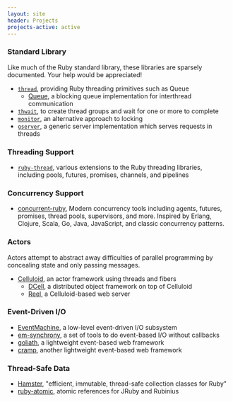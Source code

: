 ```yaml
---
layout: site
header: Projects
projects-active: active
---
```


### Standard Library

Like much of the Ruby standard library, these libraries are sparsely documented. Your help would be appreciated!

* [`thread`](http://rdoc.info/stdlib/thread), providing Ruby threading primitives such as Queue
  * [Queue](http://rdoc.info/stdlib/thread/Queue), a blocking queue implementation for interthread communication
* [`thwait`](http://rdoc.info/stdlib/thwait), to create thread groups and wait for one or more to complete
* [`monitor`](http://rdoc.info/stdlib/monitor), an alternative approach to locking
* [`gserver`](http://rdoc.info/stdlib/gserver), a generic server implementation which serves requests in threads

### Threading Support

* [`ruby-thread`](https://github.com/meh/ruby-thread), various extensions to the Ruby threading libraries, including pools, futures, promises, channels, and pipelines

### Concurrency Support
* [concurrent-ruby](https://github.com/jdantonio/concurrent-ruby), Modern concurrency tools including agents, futures, promises, thread pools, supervisors, and more. Inspired by Erlang, Clojure, Scala, Go, Java, JavaScript, and classic concurrency patterns.

### Actors

Actors attempt to abstract away difficulties of parallel programming by concealing state and only passing messages.

* [Celluloid](https://github.com/celluloid/celluloid), an actor framework using threads and fibers
  * [DCell](https://github.com/celluloid/dcell), a distributed object framework on top of Celluloid
  * [Reel](https://github.com/celluloid/reel), a Celluloid-based web server

### Event-Driven I/O 

* [EventMachine](https://github.com/eventmachine/eventmachine), a low-level event-driven I/O subsystem
* [em-synchrony](https://github.com/igrigorik/em-synchrony), a set of tools to do event-based I/O without callbacks
* [goliath](https://github.com/postrank-labs/goliath), a lightweight event-based web framework
* [cramp](http://cramp.in/), another lightweight event-based web framework

### Thread-Safe Data

* [Hamster](http://github.com/harukizaemon/hamster), "efficient, immutable, thread-safe collection classes for Ruby"
* [ruby-atomic](https://github.com/headius/ruby-atomic), atomic references for JRuby and Rubinius
